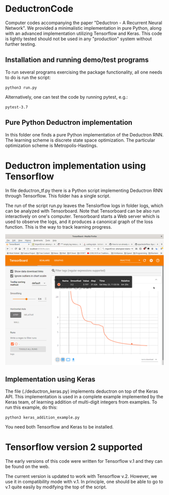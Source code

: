 # DeductronCode
Computer codes accompanying the paper "Deductron - A Recurrent Neural Network".
We provided a minimalistic implementation in pure Python,
along with an advanced implementation utilizing Tensorflow and Keras.
This code is lightly tested should not be used in any "production" system without
further testing.

## Installation and running demo/test programs

To run several programs exercising the package functionality, all one
needs to do is run the script:

`python3 run.py`

Alternatively, one can test the code by running pytest, e.g.:

`pytest-3.7`

## Pure Python Deductron implementation
In this folder one finds a pure Python implementation of the Deductron RNN.
The learning scheme is discrete state space optimization.
The particular optimization scheme is Metropolis-Hastings.

# Deductron implementation using Tensorflow
In file deductron_tf.py there is a Python script implementing Deductron RNN
through Tensorflow. This folder has a single script.

The run of the script run.py leaves the Tenslorflow logs in folder
logs, which can be analyzed with Tensorboard. Note that Tensorboard
can be also run interactively on one's computer. Tensorboard starts a
Web server which is used to observe the logs, and it produces a
canonical graph of the loss function. This is the way to track
learning progress.

![Tensorboard screenshot](./images/TensorboardScreenshot.png)

## Implementation using Keras
The file (./deductron_keras.py) implements deductron on top of the Keras API.
This implementation is used in a complete example implemented by the
Keras team, of learning addition of multi-digit integers from examples. To run this
example, do this:

`python3 keras_addition_example.py`

You need both Tensorflow and Keras to be installed.

# Tensorflow version 2 supported
The early versions of this code were written for Tensorflow v.1 and they can
be found on the web.

The current version is updated to work with Tensorflow v.2. However, we use
it in compatibility mode with v.1. In principle, one should be able to go
to v.1 quite easily by modifying the top of the script.
